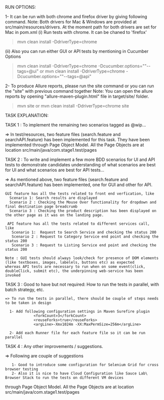 
RUN OPTIONS:

1- It can be run with both chrome and firefox driver by giving following command. 
Note: Both drivers for Mac & Windows are provided at src/main/resources/drivers. At the moment path for both drivers are set for Mac in pom.xml
 (i) Run tests with chrome. It can be chaned to 'firefox' 
   > mvn clean install -DdriverType=chrome
 
 (ii) Also you can run either GUI or API tests by mentioning in Cucumber Options
   > mvn clean install -DdriverType=chrome -Dcucumber.options=""--tags=@ui"
   or
   > mvn clean install -DdriverType=chrome -Dcucumber.options=""--tags=@api"
   
2- To produce Allure reports, please run the site command or you can run the "site" with previous command together
 Note: You can open the allure reports by opening "allure-maven-plugin.html" file in target/site/ folder.
   > mvn site
   or
   > mvn clean install -DdriverType=chrome site
   
TASK EXPLANATION:

TASK 1 : To implement the remaining two scenarios tagged as @wip...
 
  => In test/resources, two feature files (search.feature and searchAPI.feature) has been implemented for this task. 
  They have been implemented through Page Object Model. All the Page Objects are at location src/main/java/com.stage1.test/pages


TASK 2 : To write and implement a few more BDD scenarios for UI and API tests to demonstrate candidates understanding of what scenarios are best for UI and what scenarios are best for API tests...
 
  => As mentioned above, two feature files (search.feature and searchAPI.feature) has been implemented, one for GUI and other for API.
    
    GUI feature has all the tests related to front end verfication, like 
      Scenario 1: Search results are displayed 
      Scenario 2 : Checking the Mouse Over functionality for dropdown and final destination page breadcrumb
      Scenario 3 : Checking the product description has been displayed on the other page as it was on the landing page.
    
     API feature has all the tests related to different services call, like 
       Scenario 1:  Request to Search Service and checking the status 200 
       Scenario 2 : Request to Category Service end point and checking the status 200 
       Scenario 3 : Request to Listing Service end point and checking the status 200 
      
    Note : GUI tests should always look/check for presence of DOM elements (like textboxes, images, labelels, buttons etc) as expected
    whereas API tests are necessary to run when on some event(click, doubleClick, submit etc), the underpinning web-service has been invoked  
       
TASK 3 : Good to have but not required: How to run the tests in parallel, with batch strategy, etc.
   
    => To run the tests in parallel, there should be couple of steps needs to be taken in design
     
      1- Add following configuration settings in Maven Surefire plugin
                 <forkCount>3</forkCount>
                 <reuseForks>true</reuseForks>
                 <argLine>-Xmx1024m -XX:MaxPermSize=256m</argLine>

      2- Add each Runner file for each feature file so it can be run parallel
      
TASK 4 : Any other improvements / suggestions.
 
   =>  Following are couple of suggestions
   
       1- Good to introduce some configuration for Selenium Grid for cross browser testing
       2- Also it is nice to have Cloud Configuration like Sauce Lab\ Browser Stack to run the tests on different VM devices
            
       
       
     
  through Page Object Model. All the Page Objects are at location src/main/java/com.stage1.test/pages
  